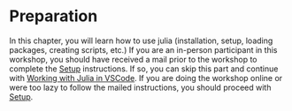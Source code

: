 # Preparation

In this chapter, you will learn how to use julia (installation, setup, loading packages, creating scripts, etc.)
If you are an in-person participant in this workshop, you should have received a mail prior to the workshop to complete the [Setup](@ref) instructions.
If so, you can skip this part and continue with [Working with Julia in VSCode](@ref).
If you are doing the workshop online or were too lazy to follow the mailed instructions, you should proceed with [Setup](@ref).